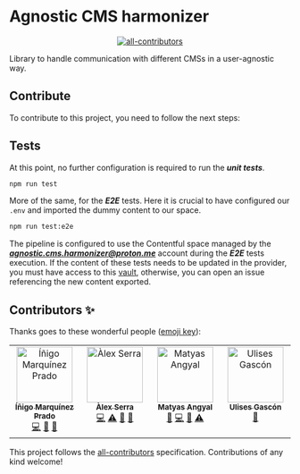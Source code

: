 # Agnostic CMS harmonizer

<p align="center">
  <a href="https://img.shields.io/github/all-contributors/onebeyond/agnostic-cms-harmonizer?color=ee8449&style=flat-square" target="_blank"><img src="https://img.shields.io/github/all-contributors/onebeyond/agnostic-cms-harmonizer?color=ee8449&style=flat-square" alt="all-contributors" /></a>
</p>

Library to handle communication with different CMSs in a user-agnostic way.

## Contribute
To contribute to this project, you need to follow the next steps:

## Tests

At this point, no further configuration is required to run the _**unit tests**_.
```bash
npm run test
```

More of the same, for the _**E2E**_ tests. Here it is crucial to have configured our `.env` and imported the dummy content to our space.
```bash
npm run test:e2e
```

The pipeline is configured to use the Contentful space managed by the _**agnostic.cms.harmonizer@proton.me**_ account during the _**E2E**_ tests execution. If the content of these tests needs to be updated in the provider, you must have access to this [vault](https://beyondsecure.onebeyond.cloud/vaults/OB-BpuUbMukgIKDSxGqmypk/secrets), otherwise, you can open an issue referencing the new content exported.

## Contributors ✨

Thanks goes to these wonderful people ([emoji key](https://allcontributors.org/docs/en/emoji-key)):

<!-- ALL-CONTRIBUTORS-LIST:START - Do not remove or modify this section -->
<!-- prettier-ignore-start -->
<!-- markdownlint-disable -->
<table>
  <tbody>
    <tr>
      <td align="center" valign="top" width="14.28%"><a href="https://github.com/inigomarquinez"><img src="https://avatars.githubusercontent.com/u/25435858?v=4?s=100" width="100px;" alt="Íñigo Marquínez Prado"/><br /><sub><b>Íñigo Marquínez Prado</b></sub></a><br /><a href="https://github.com/onebeyond/agnostic-cms-harmonizer/commits?author=inigomarquinez" title="Code">💻</a> <a href="https://github.com/onebeyond/agnostic-cms-harmonizer/commits?author=inigomarquinez" title="Documentation">📖</a> <a href="https://github.com/onebeyond/agnostic-cms-harmonizer/pulls?q=is%3Apr+reviewed-by%3Ainigomarquinez" title="Reviewed Pull Requests">👀</a></td>
      <td align="center" valign="top" width="14.28%"><a href="https://github.com/Bounteous17"><img src="https://avatars.githubusercontent.com/u/16175933?v=4?s=100" width="100px;" alt="Àlex Serra"/><br /><sub><b>Àlex Serra</b></sub></a><br /><a href="https://github.com/onebeyond/agnostic-cms-harmonizer/commits?author=Bounteous17" title="Code">💻</a> <a href="https://github.com/onebeyond/agnostic-cms-harmonizer/commits?author=Bounteous17" title="Tests">⚠️</a> <a href="https://github.com/onebeyond/agnostic-cms-harmonizer/commits?author=Bounteous17" title="Documentation">📖</a> <a href="https://github.com/onebeyond/agnostic-cms-harmonizer/pulls?q=is%3Apr+reviewed-by%3ABounteous17" title="Reviewed Pull Requests">👀</a></td>
      <td align="center" valign="top" width="14.28%"><a href="https://www.one-beyond.com"><img src="https://avatars.githubusercontent.com/u/88377077?v=4?s=100" width="100px;" alt="Matyas Angyal"/><br /><sub><b>Matyas Angyal</b></sub></a><br /><a href="https://github.com/onebeyond/agnostic-cms-harmonizer/pulls?q=is%3Apr+reviewed-by%3Amatyasjay" title="Reviewed Pull Requests">👀</a> <a href="https://github.com/onebeyond/agnostic-cms-harmonizer/commits?author=matyasjay" title="Code">💻</a> <a href="https://github.com/onebeyond/agnostic-cms-harmonizer/commits?author=matyasjay" title="Documentation">📖</a> <a href="https://github.com/onebeyond/agnostic-cms-harmonizer/commits?author=matyasjay" title="Tests">⚠️</a></td>
      <td align="center" valign="top" width="14.28%"><a href="https://ulisesgascon.com/"><img src="https://avatars.githubusercontent.com/u/5110813?v=4?s=100" width="100px;" alt="Ulises Gascón"/><br /><sub><b>Ulises Gascón</b></sub></a><br /><a href="https://github.com/onebeyond/agnostic-cms-harmonizer/pulls?q=is%3Apr+reviewed-by%3AUlisesGascon" title="Reviewed Pull Requests">👀</a></td>
    </tr>
  </tbody>
</table>

<!-- markdownlint-restore -->
<!-- prettier-ignore-end -->

<!-- ALL-CONTRIBUTORS-LIST:END -->

This project follows the [all-contributors](https://github.com/all-contributors/all-contributors) specification. Contributions of any kind welcome!
